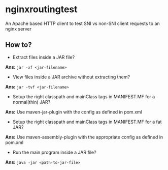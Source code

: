 # nginxroutingtest

An Apache based HTTP client to test SNI vs non-SNI client requests to an nginx server


## How to?

- Extract files inside a JAR file?

**Ans:**   ```jar -xf <jar-filename>```

- View files inside a JAR archive without extracting them?

**Ans:**   ```jar -tvf <jar-filename>```

- Setup the right classpath and mainClass tags in MANIFEST.MF for a normal(thin) JAR?

**Ans:** Use maven-jar-plugin with the config as defined in pom.xml

- Setup the right classpath and mainClass tags in MANIFEST.MF for a fat JAR?

**Ans:** Use maven-assembly-plugin with the appropriate config as defined in pom.xml

- Run the main program inside a JAR file?

**Ans:** ```java -jar <path-to-jar-file>```
